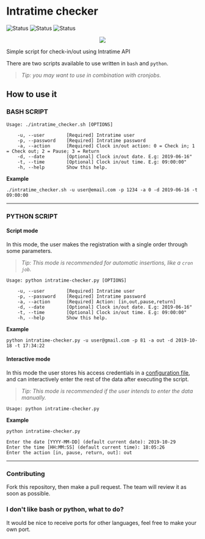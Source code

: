 # Intratime checker

![Status](https://img.shields.io/badge/Status-running-green.svg)
![Status](https://img.shields.io/badge/Language-python-yellow.svg)
![Status](https://img.shields.io/badge/Language-bash-brown.svg)

<p align="center">
<img src="https://www.intratime.es/wp-content/uploads/2018/06/logo-intratime-control-horario.png">
</p>

Simple script for check-in/out using Intratime API

There are two scripts available to use written in `bash` and `python`.

> *Tip: you may want to use in combination with cronjobs.*

## How to use it

### BASH SCRIPT

```
Usage: ./intratime_checker.sh [OPTIONS]

    -u, --user        [Required] Intratime user
    -p, --password    [Required] Intratime password
    -a, --action      [Required] Clock in/out action: 0 = Check in; 1 = Check out; 2 = Pause; 3 = Return
    -d, --date        [Optional] Clock in/out date. E.g: 2019-06-16"
    -t, --time        [Optional] Clock in/out time. E.g: 09:00:00"
    -h, --help        Show this help.
```

**Example**

```
./intratime_checker.sh -u user@email.com -p 1234 -a 0 -d 2019-06-16 -t 09:00:00
```

---

### PYTHON SCRIPT

#### Script mode

In this mode, the user makes the registration with a single order through some parameters.

> *Tip: This mode is recommended for automatic insertions, like a `cron job`.*

```
Usage: python intratime-checker.py [OPTIONS]

    -u, --user        [Required] Intratime user
    -p, --password    [Required] Intratime password
    -a, --action      [Required] Action: [in,out,pause,return]
    -d, --date        [Optional] Clock in/out date. E.g: 2019-06-16"
    -t, --time        [Optional] Clock in/out time. E.g: 09:00:00"
    -h, --help        Show this help.
```
**Example**

```
python intratime-checker.py -u user@gmail.com -p 81 -a out -d 2019-10-18 -t 17:34:22
```

#### Interactive mode

In this mode the user stores his access credentials in a [configuration file](https://github.com/alberpilot/intratime-checker/blob/master/config.yaml), and can interactively enter the rest of the data after executing the script.

> *Tip: This mode is recommended if the user intends to enter the data manually.*

```
Usage: python intratime-checker.py
```

**Example**

```
python intratime-checker.py

Enter the date [YYYY-MM-DD] (default current date): 2019-10-29
Enter the time [HH:MM:SS] (default current time): 18:05:26
Enter the action [in, pause, return, out]: out
```

---

### Contributing

Fork this repository, then make a pull request. The team will review it as soon as possible.

### I don't like bash or python, what to do?

It would be nice to receive ports for other languages, feel free to make your own port.
